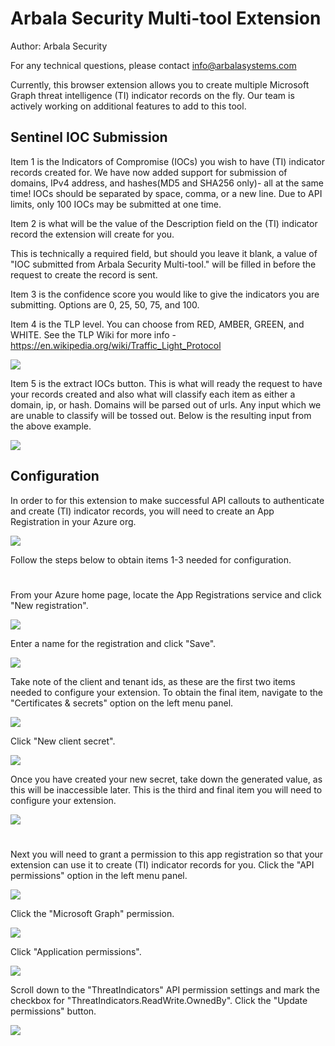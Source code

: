 # Arbala Security Multi-tool Extension

Author: Arbala Security

For any technical questions, please contact info@arbalasystems.com   

Currently, this browser extension allows you to create multiple Microsoft Graph threat intelligence (TI) indicator records on the fly. Our team is actively working on additional features to add to this tool. 

## Sentinel IOC Submission

Item 1 is the Indicators of Compromise (IOCs) you wish to have (TI) indicator records created for. We have now added support for submission of domains, IPv4 address, and hashes(MD5 and SHA256 only)- all at the same time! IOCs should be separated by space, comma, or a new line. Due to API limits, only 100 IOCs may be submitted at one time.

Item 2 is what will be the value of the Description field on the (TI) indicator record the extension will create for you. 

This is technically a required field, but should you leave it blank, a value of "IOC submitted from Arbala Security Multi-tool." will be filled in before the request to create the record is sent.

Item 3 is the confidence score you would like to give the indicators you are submitting. Options are 0, 25, 50, 75, and 100. 

Item 4 is the TLP level. You can choose from RED, AMBER, GREEN, and WHITE. See the TLP Wiki for more info - https://en.wikipedia.org/wiki/Traffic_Light_Protocol

![](Images/extensionrun1.png)

Item 5 is the extract IOCs button. This is what will ready the request to have your records created and also what will classify each item as either a domain, ip, or hash.  Domains will be parsed out of urls. Any input which we are unable to classify will be tossed out. Below is the resulting input from the above example. 

![](Images/extensionrun2.png)

## Configuration

In order to for this extension to make successful API callouts to authenticate and create (TI) indicator records, you will need to create an App Registration in your Azure org.


![](Images/config.png)

Follow the steps below to obtain items 1-3 needed for configuration.

#
From your Azure home page, locate the App Registrations service and click "New registration".

![](Images/appreg1.png)


Enter a name for the registration and click "Save".

![](Images/appreg2.png)


Take note of the client and tenant ids, as these are the first two items needed to configure your extension. To obtain the final item, navigate to the "Certificates & secrets" option on the left menu panel.

![](Images/appreg3.png)


Click "New client secret".

![](Images/appreg4.png)


Once you have created your new secret, take down the generated value, as this will be inaccessible later. This is the third and final item you will need to configure your extension.

![](Images/appreg5.png)

#

Next you will need to grant a permission to this app registration so that your extension can use it to create (TI) indicator records for you. Click the "API permissions" option in the left menu panel.

![](Images/appreg6.png)


Click the "Microsoft Graph" permission.

![](Images/appreg7.png)

Click "Application permissions".

![](Images/appreg_perms.png)

Scroll down to the "ThreatIndicators" API permission settings and mark the checkbox for "ThreatIndicators.ReadWrite.OwnedBy". Click the "Update permissions" button.

![](Images/appreg8.png)

 #
